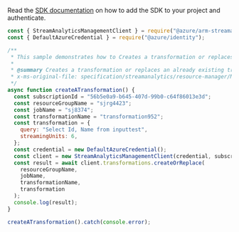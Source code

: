 Read the [SDK documentation](https://github.com/Azure/azure-sdk-for-js/blob/%40azure%2Farm-streamanalytics_4.0.1/sdk/streamanalytics/arm-streamanalytics/README.md) on how to add the SDK to your project and authenticate.

```javascript
const { StreamAnalyticsManagementClient } = require("@azure/arm-streamanalytics");
const { DefaultAzureCredential } = require("@azure/identity");

/**
 * This sample demonstrates how to Creates a transformation or replaces an already existing transformation under an existing streaming job.
 *
 * @summary Creates a transformation or replaces an already existing transformation under an existing streaming job.
 * x-ms-original-file: specification/streamanalytics/resource-manager/Microsoft.StreamAnalytics/stable/2020-03-01/examples/Transformation_Create.json
 */
async function createATransformation() {
  const subscriptionId = "56b5e0a9-b645-407d-99b0-c64f86013e3d";
  const resourceGroupName = "sjrg4423";
  const jobName = "sj8374";
  const transformationName = "transformation952";
  const transformation = {
    query: "Select Id, Name from inputtest",
    streamingUnits: 6,
  };
  const credential = new DefaultAzureCredential();
  const client = new StreamAnalyticsManagementClient(credential, subscriptionId);
  const result = await client.transformations.createOrReplace(
    resourceGroupName,
    jobName,
    transformationName,
    transformation
  );
  console.log(result);
}

createATransformation().catch(console.error);
```
